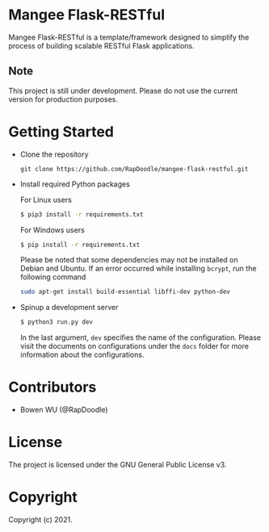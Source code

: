 # Mangee Flask-RESTful
Mangee Flask-RESTful is a template/framework designed to simplify the process of building scalable RESTful Flask applications.

## Note
This project is still under development. Please do not use the current version for production purposes.

# Getting Started

- Clone the repository

  ```shell
  git clone https://github.com/RapDoodle/mangee-flask-restful.git
  ```

- Install required Python packages

  For Linux users
  ```bash
  $ pip3 install -r requirements.txt
  ```

  For Windows users
  ```bash
  $ pip install -r requirements.txt
  ```

  Please be noted that some dependencies may not be installed on Debian and Ubuntu. If an error occurred while installing `bcrypt`, run the following command

  ```bash
  sudo apt-get install build-essential libffi-dev python-dev
  ```

- Spinup a development server

  ```bash
  $ python3 run.py dev
  ```
  In the last argument, `dev` specifies the name of the configuration. Please visit the documents on configurations under the `docs` folder for more information about the configurations.

# Contributors
- Bowen WU (@RapDoodle)

# License
The project is licensed under the GNU General Public License v3.

# Copyright
Copyright (c) 2021.